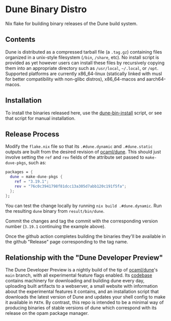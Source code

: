 # Dune Binary Distro

Nix flake for building binary releases of the Dune build system.

## Contents

Dune is distributed as a compressed tarball file (a `.tag.gz`) containing files
organized in a unix-style filesystem (`/bin`, `/share`, etc). No install script
is provided as yet however users can install these files by recursively copying
them into an appropriate directory such as `/usr/local`, `~/.local`, or `/opt`.
Supported platforms are currently x86_64-linux (statically linked with musl for
better compatibility with non-glibc distros), x86_64-macos and aarch64-macos.

## Installation

To install the binaries released here, use the
[dune-bin-install](https://github.com/ocaml-dune/dune-bin-install) script, or
see that script for manual installation.

## Release Process

Modify the `flake.nix` file so that its `.#dune.dynamic` and `.#dune.static`
outputs are built from the desired revision of
[ocaml/dune](https://github.com/ocaml/dune). This should just involve setting
the `ref` and `rev` fields of the attribute set passed to `make-duve-pkgs`,
such as:
```nix
packages = {
  dune = make-dune-pkgs {
    ref = "3.19.1";
    rev = "76c0c3941798f81dcc13a305d7abb120c191f5fa";
  };
};
```

You can test the change locally by running `nix build .#dune.dynamic`. Run the
resulting `dune` binary from `result/bin/dune`.

Commit the changes and tag the commit with the corresponding version number
(`3.19.1` continuing the example above).

Once the github action completes building the binaries they'll be available in
the github "Release" page corresponding to the tag name.

## Relationship with the "Dune Developer Preview"

The Dune Developer Preview is a nightly build of the tip of
[ocaml/dune](https://github.com/ocaml/dune)'s `main` branch, with all
experimental feature flags enabled. Its
[codebase](https://github.com/ocaml-dune/binary-distribution) contains machinery
for downloading and building dune every day, uploading built artifacts to a
webserver, a small website with information about the experimental features
it contains, and an installation script that downloads the latest version of
Dune and updates your shell config to make it available in `PATH`. By contrast,
this repo is intended to be a minimal way of producing binaries of stable
versions of dune which correspond with its release on the opam package manager.
